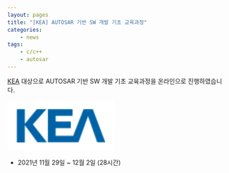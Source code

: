 ```yaml
---
layout: pages
title: "[KEA] AUTOSAR 기반 SW 개발 기초 교육과정"
categories: 
    - news
tags: 
    - c/c++
    - autosar
---
```


[KEA](https://www.gokea.org/) 대상으로 AUTOSAR 기반 SW 개발 기초 교육과정을 온라인으로 진행하였습니다.

![KEA logo](/assets/img/post/kea_logo.png)

- 2021년 11월 29일 ~ 12월 2일 (28시간)





